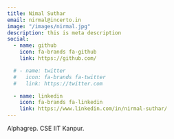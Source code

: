 ```yaml
---
title: Nimal Suthar
email: nirmal@incerto.in
image: "/images/nirmal.jpg"
description: this is meta description
social:
  - name: github
    icon: fa-brands fa-github
    link: https://github.com/

  # - name: twitter
  #   icon: fa-brands fa-twitter
  #   link: https://twitter.com

  - name: linkedin
    icon: fa-brands fa-linkedin
    link: https://www.linkedin.com/in/nirmal-suthar/
---
```


Alphagrep. 
CSE IIT Kanpur.